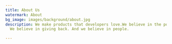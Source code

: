 ```yaml
---
title: About Us
watermark: About
bg_image: images/background/about.jpg
description: We make products that developers love.We believe in the power of ideas.
  We believe in giving back. And we believe in people.

---
```

